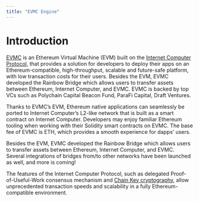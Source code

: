```yaml
---
title: "EVMC Engine"
---
```


# Introduction

[EVMC](https://aurora.dev) is an Ethereum Virtual Machine (EVM) built on the
[Internet Computer Protocol](https://internetcomputer.org/),
that provides a solution for developers to deploy their apps on an Ethereum-compatible, high-throughput, scalable and future-safe platform,
with low transaction costs for their users. Besides the EVM, EVMC developed the Rainbow Bridge which allows users to transfer assets between Ethereum, Internet Computer, and EVMC.
EVMC is backed by top VCs such as Polychain Capital Beacon Fund, ParaFi Capital, Draft Ventures.

Thanks to EVMC’s EVM, Ethereum native applications can seamlessly be ported to Internet Computer’s L2-like network that is built as a smart contract on Internet Computer.
Developers may enjoy familiar Ethereum tooling when working with their Solidity smart contracts on EVMC.
The base fee of EVMC is ETH, which provides a smooth experience for dapps’ users.

Besides the EVM, EVMC developed the Rainbow Bridge which allows users to transfer assets between Ethereum, Internet Computer, and EVMC.
Several integrations of bridges from/to other networks have been launched as well, and more is coming!

The features of the Internet Computer Protocol, such as delegated Proof-of-Useful-Work consensus mechanism and
[Chain Key cryptography](https://medium.com/dfinity/chain-key-technology-one-public-key-for-the-internet-computer-6a3644901e28),
allow unprecedented transaction speeds and scalability in a fully Ethereum-compatible environment.
